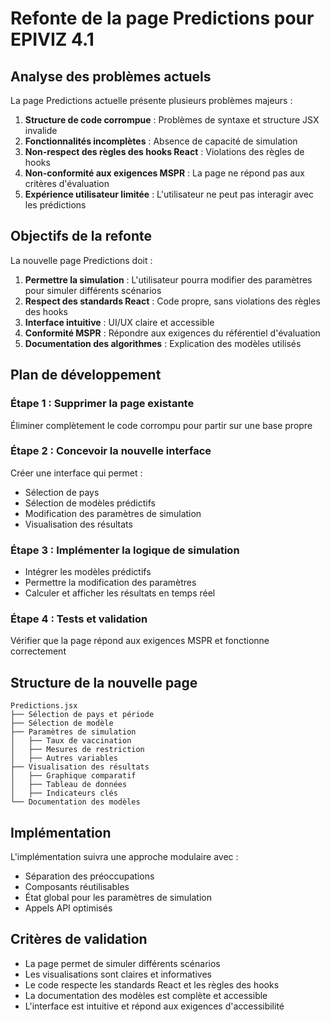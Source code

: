 # Refonte de la page Predictions pour EPIVIZ 4.1

## Analyse des problèmes actuels

La page Predictions actuelle présente plusieurs problèmes majeurs :

1. **Structure de code corrompue** : Problèmes de syntaxe et structure JSX invalide
2. **Fonctionnalités incomplètes** : Absence de capacité de simulation
3. **Non-respect des règles des hooks React** : Violations des règles de hooks
4. **Non-conformité aux exigences MSPR** : La page ne répond pas aux critères d'évaluation
5. **Expérience utilisateur limitée** : L'utilisateur ne peut pas interagir avec les prédictions

## Objectifs de la refonte

La nouvelle page Predictions doit :

1. **Permettre la simulation** : L'utilisateur pourra modifier des paramètres pour simuler différents scénarios
2. **Respect des standards React** : Code propre, sans violations des règles des hooks
3. **Interface intuitive** : UI/UX claire et accessible
4. **Conformité MSPR** : Répondre aux exigences du référentiel d'évaluation
5. **Documentation des algorithmes** : Explication des modèles utilisés

## Plan de développement

### Étape 1 : Supprimer la page existante
Éliminer complètement le code corrompu pour partir sur une base propre

### Étape 2 : Concevoir la nouvelle interface
Créer une interface qui permet :
- Sélection de pays
- Sélection de modèles prédictifs
- Modification des paramètres de simulation
- Visualisation des résultats

### Étape 3 : Implémenter la logique de simulation
- Intégrer les modèles prédictifs
- Permettre la modification des paramètres
- Calculer et afficher les résultats en temps réel

### Étape 4 : Tests et validation
Vérifier que la page répond aux exigences MSPR et fonctionne correctement

## Structure de la nouvelle page

```
Predictions.jsx
├── Sélection de pays et période
├── Sélection de modèle
├── Paramètres de simulation
│   ├── Taux de vaccination
│   ├── Mesures de restriction
│   ├── Autres variables
├── Visualisation des résultats
│   ├── Graphique comparatif
│   ├── Tableau de données
│   ├── Indicateurs clés
└── Documentation des modèles
```

## Implémentation

L'implémentation suivra une approche modulaire avec :
- Séparation des préoccupations
- Composants réutilisables
- État global pour les paramètres de simulation
- Appels API optimisés

## Critères de validation

- La page permet de simuler différents scénarios
- Les visualisations sont claires et informatives
- Le code respecte les standards React et les règles des hooks
- La documentation des modèles est complète et accessible
- L'interface est intuitive et répond aux exigences d'accessibilité
